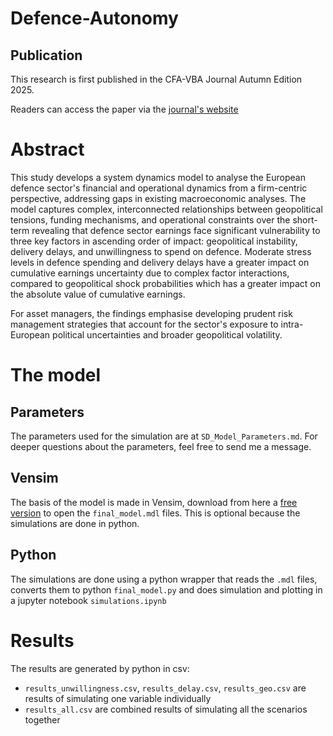 # Defence-Autonomy

## Publication
This research is first published in the CFA-VBA Journal Autumn Edition 2025. 

Readers can access the paper via the [journal's website](https://cfasociety.nl/uploads/vbajournaal/2025/autumn/Onderzoek6_VBA%20Journaal%20Najaar%202025%20nr%20162.pdf)
 
# Abstract
This study develops a system dynamics model to analyse the European defence sector's financial and operational dynamics from a firm-centric perspective, addressing gaps in existing macroeconomic analyses. The model captures complex, interconnected relationships between geopolitical tensions, funding mechanisms, and operational constraints over the short-term revealing that defence sector earnings face significant vulnerability to three key factors in ascending order of impact: geopolitical instability, delivery delays, and unwillingness to spend on defence. Moderate stress levels in defence spending and delivery delays have a greater impact on cumulative earnings uncertainty due to complex factor interactions, compared to geopolitical shock probabilities which has a greater impact on the absolute value of cumulative earnings. 

For asset managers, the findings emphasise developing prudent risk management strategies that account for the sector's exposure to intra-European political uncertainties and broader geopolitical volatility.

# The model
## Parameters
The parameters used for the simulation are at `SD_Model_Parameters.md`. For deeper questions about the parameters, feel free to send me a message.

## Vensim
The basis of the model is made in Vensim, download from here a [free version](https://vensim.com/free-downloads/) to open the `final_model.mdl` files. This is optional because the simulations are done in python.

## Python
The simulations are done using a python wrapper that reads the `.mdl` files, converts them to python `final_model.py` and does simulation and plotting in a jupyter notebook `simulations.ipynb`

# Results
The results are generated by python in csv:
* `results_unwillingness.csv`, `results_delay.csv`, `results_geo.csv` are results of simulating one variable individually
* `results_all.csv` are combined results of simulating all the scenarios together
 
